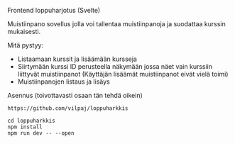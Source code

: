 Frontend loppuharjotus (Svelte)

Muistiinpano sovellus jolla voi tallentaa muistiinpanoja ja suodattaa kurssin mukaisesti.

Mitä pystyy:
- Listaamaan kurssit ja lisäämään kursseja
- Siirtymään kurssi ID perusteella näkymään jossa näet vain kurssiin liittyvät muistiinpanot
    (Käyttäjän lisäämät muistiinpanot eivät vielä toimi)
- Muistiinpanojen listaus ja lisäys

Asennus (toivottavasti osaan tän tehdä oikein)

```https://github.com/vilpaj/loppuharkkis```

```
cd loppuharkkis
npm install
npm run dev -- --open
```
